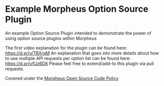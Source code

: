 # Example Morpheus Option Source Plugin

An example Option Source Plugin intended to demonstrate the power of using option source plugins within Morpheus

The first video explanation for the plugin can be found here: https://d.pr/v/TBXrqM
An explanation that goes into more details about how to use multiple API requests per option list can be found here: https://d.pr/v/fJz6D8
Please feel free to extend/add-to this plugin via pull requests.

Covered under the [Morpheus Open Source Code Policy](https://support.morpheusdata.com/s/article/Morpheus-Open-Source-Code-Support-Policy?language=en_US)

